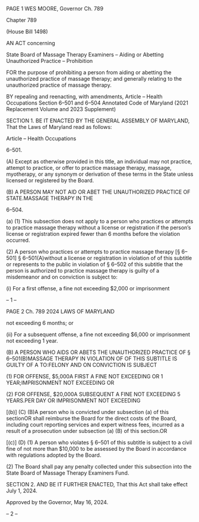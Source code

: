 PAGE 1
WES MOORE, Governor Ch. 789

Chapter 789

(House Bill 1498)

AN ACT concerning

State Board of Massage Therapy Examiners – Aiding or Abetting Unauthorized
Practice – Prohibition

FOR the purpose of prohibiting a person from aiding or abetting the unauthorized practice
of massage therapy; and generally relating to the unauthorized practice of massage
therapy.

BY repealing and reenacting, with amendments,
Article – Health Occupations
Section 6–501 and 6–504
Annotated Code of Maryland
(2021 Replacement Volume and 2023 Supplement)

SECTION 1. BE IT ENACTED BY THE GENERAL ASSEMBLY OF MARYLAND,
That the Laws of Maryland read as follows:

Article – Health Occupations

6–501.

(A) Except as otherwise provided in this title, an individual may not practice,
attempt to practice, or offer to practice massage therapy, massage, myotherapy, or any
synonym or derivation of these terms in the State unless licensed or registered by the
Board.

(B) A PERSON MAY NOT AID OR ABET THE UNAUTHORIZED PRACTICE OF
STATE.MASSAGE THERAPY IN THE

6–504.

(a) (1) This subsection does not apply to a person who practices or attempts to
practice massage therapy without a license or registration if the person’s license or
registration expired fewer than 6 months before the violation occurred.

(2) A person who practices or attempts to practice massage therapy
[§ 6–501] § 6–501(A)without a license or registration in violation of of this subtitle or
represents to the public in violation of § 6–502 of this subtitle that the person is authorized
to practice massage therapy is guilty of a misdemeanor and on conviction is subject to:

(i) For a first offense, a fine not exceeding $2,000 or imprisonment

– 1 –

PAGE 2
Ch. 789 2024 LAWS OF MARYLAND

not exceeding 6 months; or

(ii) For a subsequent offense, a fine not exceeding $6,000 or
imprisonment not exceeding 1 year.

(B) A PERSON WHO AIDS OR ABETS THE UNAUTHORIZED PRACTICE OF
§ 6–501(B)MASSAGE THERAPY IN VIOLATION OF OF THIS SUBTITLE IS GUILTY OF A
TO:FELONY AND ON CONVICTION IS SUBJECT

(1) FOR OFFENSE, $5,000A FIRST A FINE NOT EXCEEDING OR
1 YEAR;IMPRISONMENT NOT EXCEEDING OR

(2) FOR OFFENSE, $20,000A SUBSEQUENT A FINE NOT EXCEEDING
5 YEARS.PER DAY OR IMPRISONMENT NOT EXCEEDING

[(b)] (C) (B)A person who is convicted under subsection (a) of this sectionOR
shall reimburse the Board for the direct costs of the Board, including court reporting
services and expert witness fees, incurred as a result of a prosecution under subsection (a)
(B) of this section.OR

[(c)] (D) (1) A person who violates § 6–501 of this subtitle is subject to a civil
fine of not more than $10,000 to be assessed by the Board in accordance with regulations
adopted by the Board.

(2) The Board shall pay any penalty collected under this subsection into
the State Board of Massage Therapy Examiners Fund.

SECTION 2. AND BE IT FURTHER ENACTED, That this Act shall take effect July
1, 2024.

Approved by the Governor, May 16, 2024.

– 2 –